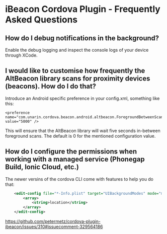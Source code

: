 # iBeacon Cordova Plugin - Frequently Asked Questions

## How do I debug notifications in the background?

Enable the debug logging and inspect the console logs of your device through XCode.


## I would like to customise how frequently the AltBeacon library scans for proximity devices (beacons). How do I do that?

Introduce an Android specific preference in your config.xml, something like this:

    <preference name="com.unarin.cordova.beacon.android.altbeacon.ForegroundBetweenScanPeriod" value="5000" />

This will ensure that the AltBeacon library will wait five seconds in-between foreground scans.
The default is 0 for the mentioned configuration value.

## How do I configure the permissions when working with a managed service (Phonegap Build, Ionic Cloud, etc.)

The newer versins of the cordova CLI come with features to help you do that:

```xml
    <edit-config file="*-Info.plist" target="UIBackgroundModes" mode="merge">
        <array>
            <string>location</string>
        </array>
    </edit-config>
```

https://github.com/petermetz/cordova-plugin-ibeacon/issues/310#issuecomment-329564186
